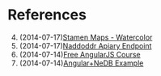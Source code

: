 # References

4. (2014-07-17)[Stamen Maps - Watercolor](http://maps.stamen.com/#toner/12/37.7706/-122.3782)
3. (2014-07-17)[Naddoddr Apiary Endpoint](http://naddoddr.apiary.io/)
2. (2014-07-14)[Free AngularJS Course](http://angular.codeschool.com/)
1. (2014-07-14)[Angular+NeDB Example](http://www.phloxblog.in/single-page-application-angular-js-node-js-nedb-nedb-module/#.U8V-CY1_tLg)
